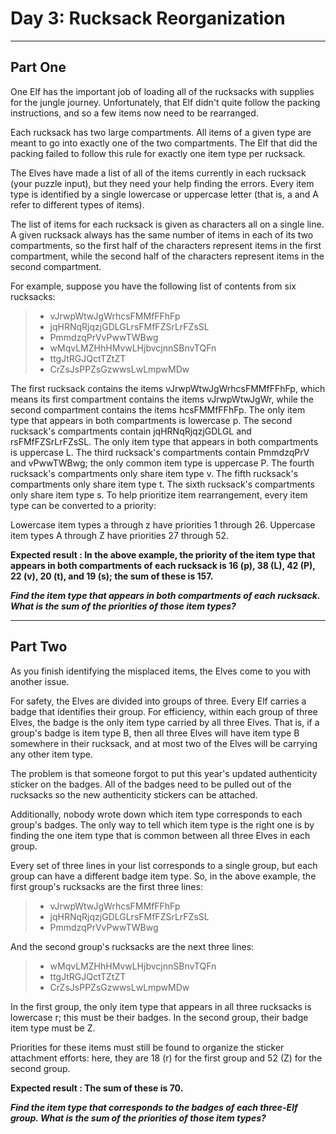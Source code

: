 # Day 3: Rucksack Reorganization

***
## Part One
One Elf has the important job of loading all of the rucksacks with supplies for the jungle journey.
Unfortunately, that Elf didn't quite follow the packing instructions, and so a few items now need to
be rearranged.

Each rucksack has two large compartments. All items of a given type are meant to go into exactly one
of the two compartments. The Elf that did the packing failed to follow this rule for exactly one item
type per rucksack.

The Elves have made a list of all of the items currently in each rucksack (your puzzle input), but
they need your help finding the errors. Every item type is identified by a single lowercase or
uppercase letter (that is, a and A refer to different types of items).

The list of items for each rucksack is given as characters all on a single line. A given rucksack
always has the same number of items in each of its two compartments, so the first half of the
characters represent items in the first compartment, while the second half of the characters
represent items in the second compartment.

For example, suppose you have the following list of contents from six rucksacks:

> - vJrwpWtwJgWrhcsFMMfFFhFp
> - jqHRNqRjqzjGDLGLrsFMfFZSrLrFZsSL
> - PmmdzqPrVvPwwTWBwg
> - wMqvLMZHhHMvwLHjbvcjnnSBnvTQFn
> - ttgJtRGJQctTZtZT
> - CrZsJsPPZsGzwwsLwLmpwMDw

The first rucksack contains the items vJrwpWtwJgWrhcsFMMfFFhFp, which means its first compartment
contains the items vJrwpWtwJgWr, while the second compartment contains the items hcsFMMfFFhFp. The
only item type that appears in both compartments is lowercase p.
The second rucksack's compartments contain jqHRNqRjqzjGDLGL and rsFMfFZSrLrFZsSL. The only item
type that appears in both compartments is uppercase L.
The third rucksack's compartments contain PmmdzqPrV and vPwwTWBwg; the only common item type is
uppercase P.
The fourth rucksack's compartments only share item type v.
The fifth rucksack's compartments only share item type t.
The sixth rucksack's compartments only share item type s.
To help prioritize item rearrangement, every item type can be converted to a priority:

Lowercase item types a through z have priorities 1 through 26.
Uppercase item types A through Z have priorities 27 through 52.

**Expected result : In the above example, the priority of the item type that appears in both
compartments of each rucksack is 16 (p), 38 (L), 42 (P), 22 (v), 20 (t), and 19 (s); the sum
of these is 157.**

***Find the item type that appears in both compartments of each rucksack. What is the sum of the
priorities of those item types?***

***
## Part Two
As you finish identifying the misplaced items, the Elves come to you with another issue.

For safety, the Elves are divided into groups of three. Every Elf carries a badge that identifies
their group. For efficiency, within each group of three Elves, the badge is the only item type
carried by all three Elves. That is, if a group's badge is item type B, then all three Elves will
have item type B somewhere in their rucksack, and at most two of the Elves will be carrying any
other item type.

The problem is that someone forgot to put this year's updated authenticity sticker on the badges.
All of the badges need to be pulled out of the rucksacks so the new authenticity stickers can be
attached.

Additionally, nobody wrote down which item type corresponds to each group's badges. The only way to
tell which item type is the right one is by finding the one item type that is common between all
three Elves in each group.

Every set of three lines in your list corresponds to a single group, but each group can have a
different badge item type. So, in the above example, the first group's rucksacks are the first
three lines:

> - vJrwpWtwJgWrhcsFMMfFFhFp
> - jqHRNqRjqzjGDLGLrsFMfFZSrLrFZsSL
> - PmmdzqPrVvPwwTWBwg

And the second group's rucksacks are the next three lines:

> - wMqvLMZHhHMvwLHjbvcjnnSBnvTQFn
> - ttgJtRGJQctTZtZT
> - CrZsJsPPZsGzwwsLwLmpwMDw

In the first group, the only item type that appears in all three rucksacks is lowercase r;
this must be their badges. In the second group, their badge item type must be Z.

Priorities for these items must still be found to organize the sticker attachment efforts:
here, they are 18 (r) for the first group and 52 (Z) for the second group. 

**Expected result : The sum of these is 70.**

***Find the item type that corresponds to the badges of each three-Elf group. What is the sum of
the priorities of those item types?***